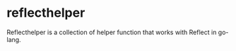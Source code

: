 # reflecthelper
Reflecthelper is a collection of helper function that works with Reflect in go-lang.
